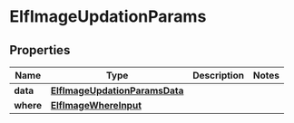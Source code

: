 

# ElfImageUpdationParams


## Properties

Name | Type | Description | Notes
------------ | ------------- | ------------- | -------------
**data** | [**ElfImageUpdationParamsData**](ElfImageUpdationParamsData.md) |  | 
**where** | [**ElfImageWhereInput**](ElfImageWhereInput.md) |  | 



